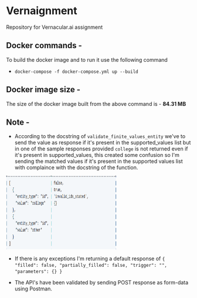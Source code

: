 # Vernaignment
Repository for Vernacular.ai assignment

## Docker commands - 
To build the docker image and to run it use the following command
- `docker-compose -f docker-compose.yml up --build`

## Docker image size - 
The size of the docker image built from the above command is - <b>84.31 MB</b>

## Note - 
- According to the docstring of `validate_finite_values_entity` we've to send the value as response if it's present in the supported_values list but in
one of the sample responses provided  `college` is not returned even if it's present in supported_values, this created some confusion so I'm sending the 
matched values if it's present in the supported values list with complaince with the docstring of the function.

<img src=./Screenshot%20from%202021-03-13%2002-28-29.png height=200 width=300>

                                  
- If there is any exceptions I'm returning a default response of 
`{
    "filled": false,
    "partially_filled": false,
    "trigger": "",
    "parameters": {}
}`

- The API's have been validated by sending POST response as form-data using Postman.

